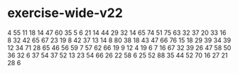 # exercise-wide-v22
4
55
11
18
14
47
60
35
5
6
21
14
44
29
32
14
65
74
51
75
63
32
37
20
33
16
8
32
42
65
67
23
19
8
42
37
13
14
8
80
38
18
43
47
66
76
15
18
29
39
34
39
12
34
71
28
65
46
56
59
7
57
62
66
19
9
12
4
19
6
7
16
67
32
39
26
47
58
50
36
32
6
37
54
37
52
13
23
54
66
26
22
58
6
25
52
88
35
44
52
70
16
27
21
28
6
